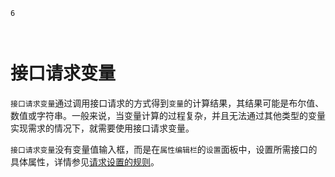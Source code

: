 ```index
6
```
```tag

```
```summary
```

# 接口请求变量

`接口请求变量`通过调用接口请求的方式得到`变量`的计算结果，其结果可能是布尔值、数值或字符串。一般来说，当变量计算的过程复杂，并且无法通过其他类型的变量实现需求的情况下，就需要使用接口请求变量。

`接口请求变量`没有变量值输入框，而是在`属性编辑栏`的`设置`面板中，设置所需接口的具体属性，详情参见[请求设置的规则](../advance-topic/request.md)。

